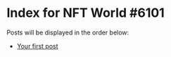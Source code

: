 # Index for NFT World #6101
Posts will be displayed in the order below:

- [Your first post](./001-first.md)

